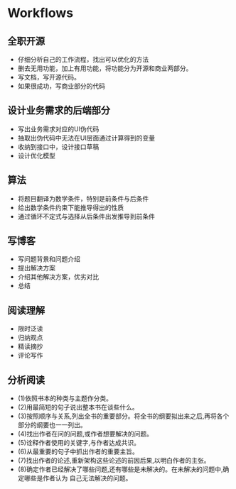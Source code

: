 # Workflows

## 全职开源

- 仔细分析自己的工作流程，找出可以优化的方法
- 删去无用功能，加上有用功能，将功能分为开源和商业两部分。
- 写文档，写开源代码。
- 如果很成功，写商业部分的代码

## 设计业务需求的后端部分

- 写出业务需求对应的UI伪代码
- 抽取出伪代码中无法在UI层面通过计算得到的变量
- 收纳到接口中，设计接口草稿
- 设计优化模型

## 算法

- 将题目翻译为数学条件，特别是前条件与后条件
- 给出数学条件约束下能推导得出的性质
- 通过循环不定式与选择从后条件出发推导到前条件

## 写博客

- 写问题背景和问题介绍
- 提出解决方案
- 介绍其他解决方案，优劣对比
- 总结

## 阅读理解

- 限时泛读
- 归纳观点
- 精读摘抄
- 评论写作

## 分析阅读

- (1)依照书本的种类与主题作分类。
- (2)用最简短的句子说出整本书在谈些什么。
- (3)按照顺序与关系,列出全书的重要部分。将全书的纲要拟出来之后,再将各个部分的纲要也一一列出。
- (4)找出作者在问的问题,或作者想要解决的问题。
- (5)诠释作者使用的关键字,与作者达成共识。
- (6)从最重要的句子中抓出作者的重要主旨。
- (7)找出作者的论述,重新架构这些论述的前因后果,以明白作者的主张。
- (8)确定作者已经解决了哪些问题,还有哪些是未解决的。在未解决的问题中,确定哪些是作者认为 自己无法解决的问题。
